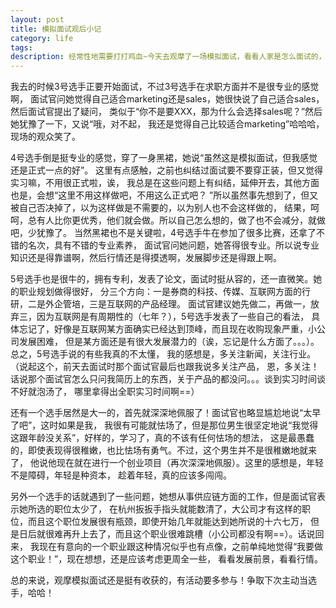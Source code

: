 ```yaml
---
layout: post
title: 模拟面试观后小记
category: life
tags: 
description: 经常性地需要打打鸡血~今天去观摩了一场模拟面试，看看人家是怎么面试的，吸收点经验。
---
```


我去的时候3号选手正要开始面试，不过3号选手在求职方面并不是很专业的感觉啊，
面试官问她觉得自己适合marketing还是sales，她很快说了自己适合sales，然后面试官提出了疑问，
类似于“你不是要XXX，那为什么会选择sales呢？”然后她犹豫了一下，又说“哦，对不起，
我还是觉得自己比较适合marketing”哈哈哈，现场的观众笑了。

4号选手倒是挺专业的感觉，穿了一身黑裙，她说“虽然这是模拟面试，但我感觉还是正式一点的好”。
这里有点感触，之前也纠结过面试要不要穿正装，但又觉得实习嘛，不用很正式啦，诶，
我总是在这些问题上有纠结，延伸开去，其他方面也是，会想“这里不用这样做吧，不用这么正式吧？
”所以虽然事先想到了，但又被自己否决掉了，以为这样做是不需要的，以为别人也不会这样做的，
结果，呵呵，总有人比你更优秀，他们就会做。所以自己怎么想的，做了也不会减分，就做吧，少犹豫了。
当然黑裙也不是关键啦，4号选手牛在参加了很多比赛，还拿了不错的名次，具有不错的专业素养，
面试官问她问题，她答得很专业。所以说专业知识还是得靠谱啊，然后行情还是得摸透啊，发展脚步还是得跟上啊。

5号选手也是很牛的，拥有专利，发表了论文，面试时挺从容的，还一直微笑。她的职业规划做得很好，
分三个方向：一是券商的科技、传媒、互联网方面的行研，二是外企管培，三是互联网的产品经理。
面试官建议她先做二，再做一，放弃三，因为互联网是有周期性的（七年？），5号选手发表了一些自己的看法，
具体忘记了，好像是互联网某方面确实已经达到顶峰，而且现在收购现象严重，小公司发展困难，
但是某方面还是有很大发展潜力的（诶，忘记是什么方面了。。。）。总之，5号选手说的有些我真的不太懂，
我的感想是，多关注新闻，关注行业。（说起这个，前天去面试时那个面试官最后也跟我说多关注产品，
恩，多关注！话说那个面试官怎么只问我简历上的东西，关于产品的都没问。。。谈到实习时间谈不好就泡汤了，
哪里拿得出全职实习时间啊==）

还有一个选手居然是大一的，首先就深深地佩服了！面试官也略显尴尬地说“太早了吧”，这时如果是我，
我很有可能就怯场了，但是那位男生很坚定地说“我觉得这跟年龄没关系”，好样的，学习了，真的不该有任何怯场的想法，
这是最愚蠢的，即使表现得很稚嫩，也比怯场有勇气。不过，这个男生并不是很稚嫩地就来了，
他说他现在就在进行一个创业项目（再次深深地佩服）。这里的感想是，年轻不是障碍，年轻是种资本，
趁着年轻，真的应该多闯闯。

另外一个选手的话就遇到了一些问题，她想从事供应链方面的工作，但是面试官表示她所选的职位太少了，
在杭州扳扳手指头就能数清了，大公司才有这样的职位，而且这个职位发展很有瓶颈，即使开始几年就能达到她所说的十六七万，
但是日后就很难再升上去了，而且这个职业很难跳槽（小公司都没有啊==）。话说回来，
我现在有意向的一个职业跟这种情况似乎也有点像，之前单纯地觉得“我要做这个职业！”，现在想想，还是应该考虑更周全一些，
看看发展前景，看看行情。

总的来说，观摩模拟面试还是挺有收获的，有活动要多参与！争取下次主动当选手，哈哈！
